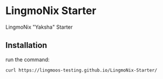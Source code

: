 # LingmoNix Starter
LingmoNix "Yaksha" Starter
## Installation
run the command:
```bash
curl https://lingmoos-testing.github.io/LingmoNix-Starter/
```
